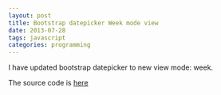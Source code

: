 ```yaml
---
layout: post
title: Bootstrap datepicker Week mode view
date: 2013-07-28
tags: javascript
categories: programming
---
```

I have updated bootstrap datepicker to new view mode: week.

The source code is [here](/code/bootstrap-datepicker.js)
